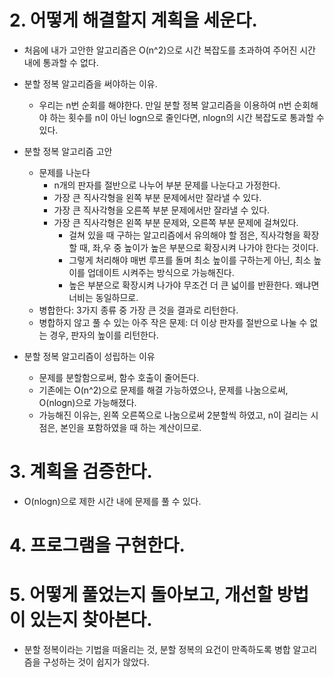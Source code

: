 # 2. 어떻게 해결할지 계획을 세운다.

- 처음에 내가 고안한 알고리즘은 O(n^2)으로 시간 복잡도를 초과하여 주어진 시간 내에 통과할 수 없다.
- 분할 정복 알고리즘을 써야하는 이유.
  - 우리는 n번 순회를 해야한다. 만일 분할 정복 알고리즘을 이용하여 n번 순회해야 하는 횟수를 n이 아닌 logn으로 줄인다면, nlogn의 시간 복잡도로 통과할 수 있다.
- 분할 정복 알고리즘 고안

  - 문제를 나눈다
    - n개의 판자를 절반으로 나누어 부분 문제를 나눈다고 가정한다.
    - 가장 큰 직사각형을 왼쪽 부분 문제에서만 잘라낼 수 있다.
    - 가장 큰 직사각형을 오른쪽 부분 문제에서만 잘라낼 수 있다.
    - 가장 큰 직사각형은 왼쪽 부분 문제와, 오른쪽 부분 문제에 걸쳐있다.
      - 걸쳐 있을 때 구하는 알고리즘에서 유의해야 할 점은, 직사각형을 확장할 때, 좌,우 중 높이가 높은 부분으로 확장시켜 나가야 한다는 것이다.
      - 그렇게 처리해야 매번 루프를 돌며 최소 높이를 구하는게 아닌, 최소 높이를 업데이트 시켜주는 방식으로 가능해진다.
      - 높은 부분으로 확장시켜 나가야 무조건 더 큰 넓이를 반환한다. 왜냐면 너비는 동일하므로.
  - 병합한다: 3가지 종류 중 가장 큰 것을 결과로 리턴한다.
  - 병합하지 않고 풀 수 있는 아주 작은 문제: 더 이상 판자를 절반으로 나눌 수 없는 경우, 판자의 높이를 리턴한다.

- 분할 정복 알고리즘이 성립하는 이유
  - 문제를 분할함으로써, 함수 호출이 줄어든다.
  - 기존에는 O(n^2)으로 문제를 해결 가능하였으나, 문제를 나눔으로써, O(nlogn)으로 가능해졌다.
  - 가능해진 이유는, 왼쪽 오른쪽으로 나눔으로써 2분할씩 하였고, n이 걸리는 시점은, 본인을 포함하였을 때 하는 계산이므로.

# 3. 계획을 검증한다.

- O(nlogn)으로 제한 시간 내에 문제를 풀 수 있다.

# 4. 프로그램을 구현한다.

# 5. 어떻게 풀었는지 돌아보고, 개선할 방법이 있는지 찾아본다.

- 분할 정복이라는 기법을 떠올리는 것, 분할 정복의 요건이 만족하도록 병합 알고리즘을 구성하는 것이 쉽지가 않았다.
